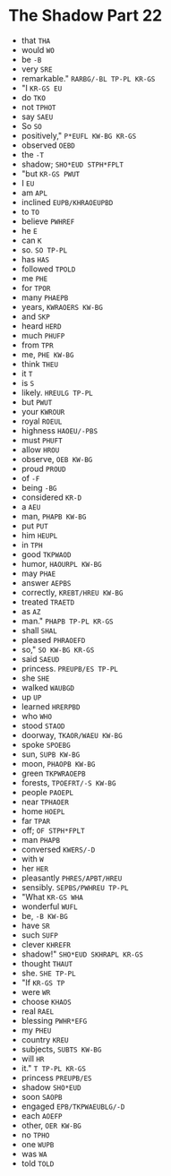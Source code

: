 # The Shadow Part 22

* that `THA`
* would `WO`
* be `-B`
* very `SRE`
* remarkable." `RARBG/-BL TP-PL KR-GS`
* "I `KR-GS EU`
* do `TKO`
* not `TPHOT`
* say `SAEU`
* So `SO`
* positively," `P*EUFL KW-BG KR-GS`
* observed `OEBD`
* the `-T`
* shadow; `SHO*EUD STPH*FPLT`
* "but `KR-GS PWUT`
* I `EU`
* am `APL`
* inclined `EUPB/KHRAOEUPBD`
* to `TO`
* believe `PWHREF`
* he `E`
* can `K`
* so. `SO TP-PL`
* has `HAS`
* followed `TPOLD`
* me `PHE`
* for `TPOR`
* many `PHAEPB`
* years, `KWRAOERS KW-BG`
* and `SKP`
* heard `HERD`
* much `PHUFP`
* from `TPR`
* me, `PHE KW-BG`
* think `THEU`
* it `T`
* is `S`
* likely. `HREULG TP-PL`
* but `PWUT`
* your `KWROUR`
* royal `ROEUL`
* highness `HAOEU/-PBS`
* must `PHUFT`
* allow `HROU`
* observe, `OEB KW-BG`
* proud `PROUD`
* of `-F`
* being `-BG`
* considered `KR-D`
* a `AEU`
* man, `PHAPB KW-BG`
* put `PUT`
* him `HEUPL`
* in `TPH`
* good `TKPWAOD`
* humor, `HAOURPL KW-BG`
* may `PHAE`
* answer `AEPBS`
* correctly, `KREBT/HREU KW-BG`
* treated `TRAETD`
* as `AZ`
* man." `PHAPB TP-PL KR-GS`
* shall `SHAL`
* pleased `PHRAOEFD`
* so," `SO KW-BG KR-GS`
* said `SAEUD`
* princess. `PREUPB/ES TP-PL`
* she `SHE`
* walked `WAUBGD`
* up `UP`
* learned `HRERPBD`
* who `WHO`
* stood `STAOD`
* doorway, `TKAOR/WAEU KW-BG`
* spoke `SPOEBG`
* sun, `SUPB KW-BG`
* moon, `PHAOPB KW-BG`
* green `TKPWRAOEPB`
* forests, `TPOEFRT/-S KW-BG`
* people `PAOEPL`
* near `TPHAOER`
* home `HOEPL`
* far `TPAR`
* off; `OF STPH*FPLT`
* man `PHAPB`
* conversed `KWERS/-D`
* with `W`
* her `HER`
* pleasantly `PHRES/APBT/HREU`
* sensibly. `SEPBS/PWHREU TP-PL`
* "What `KR-GS WHA`
* wonderful `WUFL`
* be, `-B KW-BG`
* have `SR`
* such `SUFP`
* clever `KHREFR`
* shadow!" `SHO*EUD SKHRAPL KR-GS`
* thought `THAUT`
* she. `SHE TP-PL`
* "If `KR-GS TP`
* were `WR`
* choose `KHAOS`
* real `RAEL`
* blessing `PWHR*EFG`
* my `PHEU`
* country `KREU`
* subjects, `SUBTS KW-BG`
* will `HR`
* it." `T TP-PL KR-GS`
* princess `PREUPB/ES`
* shadow `SHO*EUD`
* soon `SAOPB`
* engaged `EPB/TKPWAEUBLG/-D`
* each `AOEFP`
* other, `OER KW-BG`
* no `TPHO`
* one `WUPB`
* was `WA`
* told `TOLD`
